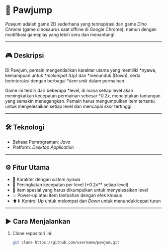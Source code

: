 # 🐾 Pawjump

*Pawjum* adalah game 2D sederhana yang terinspirasi dari game *Dino Chrome* (game dinosaurus saat offline di Google Chrome), namun dengan modifikasi gameplay yang lebih seru dan menantang!

---

## 🎮 Deskripsi

Di Pawjum, pemain mengendalikan karakter utama yang memiliki *nyawa, kemampuan untuk **melompat (Up)* dan *menunduk (Down), serta berinteraksi dengan berbagai **item unik* dalam permainan. 

Game ini terdiri dari beberapa *level, di mana setiap level akan meningkatkan kecepatan permainan sebesar **0.2x*, menciptakan tantangan yang semakin menegangkan. Pemain harus mengumpulkan item tertentu untuk menyelesaikan setiap level dan mencapai skor tertinggi.

---

## 🛠 Teknologi

- Bahasa Pemrograman: *Java*
- Platform: *Desktop Application*

---

## ⚙ Fitur Utama

- 🐾 Karakter dengan *sistem nyawa*
- 🚀 Peningkatan kecepatan per level (+0.2x** setiap level)
- 🎯 Item spesial yang harus dikumpulkan untuk menyelesaikan level
- 💥 Power-up atau item tambahan dengan efek khusus
- ⬆⬇ Kontrol *Up* untuk melompat dan *Down* untuk menunduk/cepat turun

---

## ▶ Cara Menjalankan

1. Clone repositori ini:
   ```bash
   git clone https://github.com/username/pawjum.git
